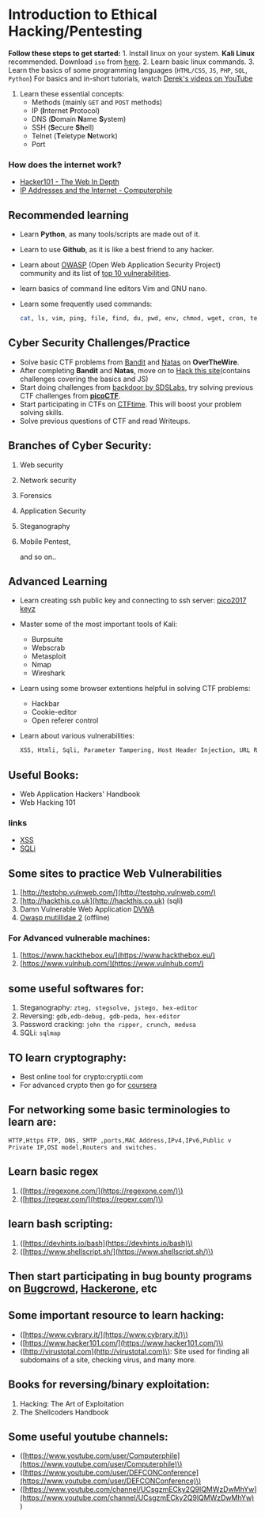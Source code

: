 # Introduction to Ethical Hacking/Pentesting

**Follow these steps to get started:** 1. Install linux on your system. **Kali Linux** recommended. Download `iso` from [here](https://www.kali.org/downloads/). 2. Learn basic linux commands. 3. Learn the basics of some programming languages \(`HTML/CSS`, `JS`, `PHP`, `SQL`, `Python`\) For basics and in-short tutorials, watch [Derek's videos on YouTube](https://www.youtube.com/playlist?list=PLGLfVvz_LVvSX7fVd4OUFp_ODd86H0ZIY)

1. Learn these essential concepts:
   * Methods \(mainly `GET` and `POST` methods\)
   * IP \(**I**nternet **P**rotocol\)
   * DNS \(**D**omain **N**ame **S**ystem\)
   * SSH \(**S**ecure **Sh**ell\)
   * Telnet \(**T**eletype **N**etwork\)
   * Port

### How does the internet work?

* [Hacker101 - The Web In Depth](https://www.youtube.com/watch?v=DWBUQiaN5ZM)
* [IP Addresses and the Internet - Computerphile](https://www.youtube.com/watch?v=L6bDA5FK6gs)

## Recommended learning

* Learn **Python**, as many tools/scripts are made out of it.
* Learn to use **Github**, as it is like a best friend to any hacker.
* Learn about [OWASP](https://www.owasp.org/) \(Open Web Application Security Project\) community and its list of [top 10 vulnerabilities](https://www.owasp.org/index.php/Category:OWASP_Top_Ten_Project).
* learn basics of command line editors Vim and GNU nano.
* Learn some frequently used commands: 

  ```bash
  cat, ls, vim, ping, file, find, du, pwd, env, chmod, wget, cron, telnet, gzip, bzip2, tar, base64, grep, nc, curl, strings, whatweb, wildcards and many more...
  ```

## Cyber Security Challenges/Practice

* Solve basic CTF problems from [Bandit](http://overthewire.org/wargames/bandit/) and [Natas](http://overthewire.org/wargames/natas/) on **OverTheWire**.
* After completing **Bandit** and **Natas**, move on to [Hack this site](https://www.hackthissite.org/)\(contains challenges covering the basics and JS\)
* Start doing challenges from [backdoor by SDSLabs](https://backdoor.sdslabs.co/), try solving previous CTF challenges from [**picoCTF**](https://picoctf.com/).
* Start participating in CTFs on [CTFtime](https://ctftime.org/). This will boost your problem solving skills.
* Solve previous questions of CTF and read Writeups.

## Branches of Cyber Security:

1. Web security
2. Network security
3. Forensics
4. Application Security
5. Steganography
6. Mobile Pentest,

   and so on..

## Advanced Learning

* Learn creating ssh public key and connecting to ssh server: [pico2017 keyz](https://www.youtube.com/watch?v=3CN65ccfllU)
* Master some of the most important tools of Kali: 
  * Burpsuite
  * Webscrab
  * Metasploit
  * Nmap
  * Wireshark
* Learn using some browser extentions helpful in solving CTF problems:
  * Hackbar
  * Cookie-editor
  * Open referer control
* Learn about various vulnerabilities: 

  ```bash
  XSS, Htmli, Sqli, Parameter Tampering, Host Header Injection, URL Redirection, LFI, RFI, CCRF, SSRF, Subdomain Takeover, CMDi, XMLI, etc.
  ```

## Useful Books:

* Web Application Hackers' Handbook
* Web Hacking 101

### links

* [XSS](https://www.youtube.com/watch?v=L5l9lSnNMxg)
* [SQLi](https://www.youtube.com/watch?v=_jKylhJtPmI)

## Some sites to practice Web Vulnerabilities

1. [http://testphp.vulnweb.com/](http://testphp.vulnweb.com/)
2. [http://hackthis.co.uk](http://hackthis.co.uk) \(sqli\)
3. Damn Vulnerable Web Application [DVWA](https://github.com/Cyber-Labs/Cyber-Labs-Get-Started/tree/c32166e60165b35e74f6d7a1cd04ccfe6cc161de/www.dvwa.co.uk)
4. [Owasp mutillidae 2](https://www.owasp.org/index.php/OWASP_Mutillidae_2_Project) \(offline\)

### For Advanced vulnerable machines:

1. [https://www.hackthebox.eu/](https://www.hackthebox.eu/)
2. [https://www.vulnhub.com/](https://www.vulnhub.com/)

## some useful softwares for:

1. Steganography: `zteg, stegsolve, jstego, hex-editor`
2. Reversing: `gdb,edb-debug, gdb-peda, hex-editor`
3. Password cracking: `john the ripper, crunch, medusa`
4. SQLi: `sqlmap`

## TO learn cryptography:

* Best online tool for crypto:cryptii.com
* For advanced crypto then go for [coursera](https://www.coursera.org/)

## For networking some basic terminologies to learn are:

`HTTP,Https FTP, DNS, SMTP ,ports,MAC Address,IPv4,IPv6,Public v Private IP,OSI model,Routers and switches.`

## Learn basic regex

1. \([https://regexone.com/](https://regexone.com/)\)
2. \([https://regexr.com/](https://regexr.com/)\)

## learn bash scripting:

1. \([https://devhints.io/bash](https://devhints.io/bash)\)
2. \([https://www.shellscript.sh/](https://www.shellscript.sh/)\)

## Then start participating in bug bounty programs on [Bugcrowd](https://www.bugcrowd.com/), [Hackerone](https://www.hackerone.com/), etc

## Some important resource to learn hacking:

* \([https://www.cybrary.it/](https://www.cybrary.it/)\)
* \([https://www.hacker101.com/](https://www.hacker101.com/)\)
* \([http://virustotal.com](http://virustotal.com)\): Site used for finding all subdomains of a site, checking virus, and many more.

## Books for reversing/binary exploitation:

1. Hacking: The Art of Exploitation
2. The Shellcoders Handbook

## Some useful youtube channels:

* \([https://www.youtube.com/user/Computerphile](https://www.youtube.com/user/Computerphile)\)
* \([https://www.youtube.com/user/DEFCONConference](https://www.youtube.com/user/DEFCONConference)\)
* \([https://www.youtube.com/channel/UCsgzmECky2Q9lQMWzDwMhYw](https://www.youtube.com/channel/UCsgzmECky2Q9lQMWzDwMhYw) \)

